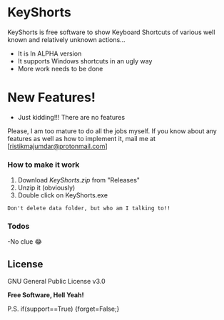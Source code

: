 # KeyShorts


KeyShorts is free software to show Keyboard Shortcuts of various well known and relatively unknown actions...

  - It is In ALPHA version
  - It supports Windows shortcuts in an ugly way
  - More work needs to be done

# New Features!

  - Just kidding!!! There are no features

Please, I am too mature to do all the jobs myself. If you know about any features as well as how to implement it, mail me at [ristikmajumdar@protonmail.com]

### How to make it work

1. Download *KeyShorts.zip* from "Releases"
2. Unzip it (obviously)
3. Double click on KeyShorts.exe

`Don't delete data folder, but who am I talking to!!`

### Todos

 -No clue 😂

License
----

GNU General Public License v3.0


**Free Software, Hell Yeah!**

P.S. if(support==True)
{forget=False;}
